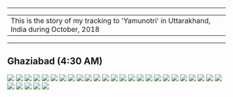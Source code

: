 
---

| |
| :--- |
| This is the story of my tracking to 'Yamunotri' in Uttarakhand, India during October, 2018|

---

##  Ghaziabad (4:30 AM)

![](https://github.com/inbravo/travel/raw/master/october-2018/images/IMG_20181012_092026.jpg)
![](https://github.com/inbravo/travel/raw/master/october-2018/images/IMG_20181012_092204.jpg)
![](https://github.com/inbravo/travel/raw/master/october-2018/images/IMG_20181012_092704.jpg)
![](https://github.com/inbravo/travel/raw/master/october-2018/images/IMG_20181012_092710.jpg)
![](https://github.com/inbravo/travel/raw/master/october-2018/images/IMG_20181012_160206.jpg)
![](https://github.com/inbravo/travel/raw/master/october-2018/images/IMG_20181012_160253.jpg)
![](https://github.com/inbravo/travel/raw/master/october-2018/images/IMG_20181012_165537.jpg)
![](https://github.com/inbravo/travel/raw/master/october-2018/images/IMG_20181012_165555.jpg)
![](https://github.com/inbravo/travel/raw/master/october-2018/images/IMG_20181012_165604.jpg)
![](https://github.com/inbravo/travel/raw/master/october-2018/images/IMG_20181013_062846.jpg)
![](https://github.com/inbravo/travel/raw/master/october-2018/images/IMG_20181013_063256.jpg)
![](https://github.com/inbravo/travel/raw/master/october-2018/images/IMG_20181013_065648.jpg)
![](https://github.com/inbravo/travel/raw/master/october-2018/images/IMG_20181013_073458.jpg)
![](https://github.com/inbravo/travel/raw/master/october-2018/images/IMG_20181013_073505.jpg)
![](https://github.com/inbravo/travel/raw/master/october-2018/images/IMG_20181013_073938.jpg)
![](https://github.com/inbravo/travel/raw/master/october-2018/images/IMG_20181013_081936.jpg)
![](https://github.com/inbravo/travel/raw/master/october-2018/images/IMG_20181013_091006.jpg)
![](https://github.com/inbravo/travel/raw/master/october-2018/images/IMG_20181013_092711.jpg)
![](https://github.com/inbravo/travel/raw/master/october-2018/images/IMG_20181013_122008.jpg)
![](https://github.com/inbravo/travel/raw/master/october-2018/images/IMG_20181013_132601.jpg)
![](https://github.com/inbravo/travel/raw/master/october-2018/images/IMG_20181013_133451.jpg)
![](https://github.com/inbravo/travel/raw/master/october-2018/images/IMG_20181013_133507.jpg)
![](https://github.com/inbravo/travel/raw/master/october-2018/images/IMG_20181013_133514.jpg)
![](https://github.com/inbravo/travel/raw/master/october-2018/images/IMG_20181013_133915.jpg)
![](https://github.com/inbravo/travel/raw/master/october-2018/images/IMG_20181013_142539.jpg)
![](https://github.com/inbravo/travel/raw/master/october-2018/images/IMG_20181013_142543.jpg)
![](https://github.com/inbravo/travel/raw/master/october-2018/images/IMG_20181013_142554.jpg)
![](https://github.com/inbravo/travel/raw/master/october-2018/images/IMG_20181014_060944.jpg)
![](https://github.com/inbravo/travel/raw/master/october-2018/images/IMG_20181014_073807.jpg)
![](https://github.com/inbravo/travel/raw/master/october-2018/images/IMG_20181014_074019.jpg)
